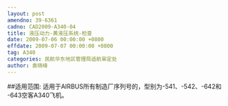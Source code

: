 ```yaml
---
layout: post
amendno: 39-6361
cadno: CAD2009-A340-04
title: 液压动力-黄液压系统-检查
date: 2009-07-06 00:00:00 +0800
effdate: 2009-07-07 00:00:00 +0800
tag: A340
categories: 民航华东地区管理局适航审定处
author: 袁晓峰
---
```


##适用范围:
适用于AIRBUS所有制造厂序列号的，型别为-541、-542、-642和 -643空客A340飞机。

